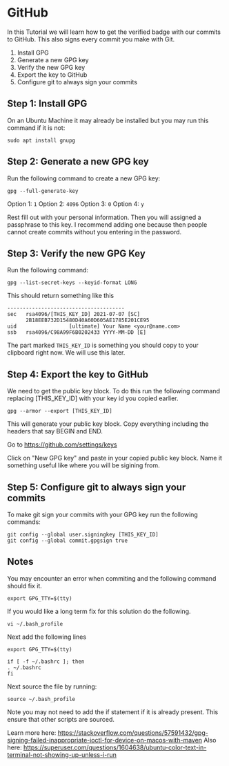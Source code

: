 # GitHub

In this Tutorial we will learn how to get the verified badge with our commits to GitHub. This also signs every commit you make with Git.

1. Install GPG
2. Generate a new GPG key
3. Verify the new GPG key
4. Export the key to GitHub
5. Configure git to always sign your commits

## Step 1: Install GPG

On an Ubuntu Machine it may already be installed but you may run this command if it is not:

```
sudo apt install gnupg
```

## Step 2: Generate a new GPG key

Run the following command to create a new GPG key:

```
gpg --full-generate-key
```

Option 1: `1`
Option 2: `4096`
Option 3: `0`
Option 4: `y`

Rest fill out with your personal information. Then you will assigned a passphrase to this key. I recommend adding one because then people cannot create commits without you entering in the password.

## Step 3: Verify the new GPG Key

Run the following command:

```
gpg --list-secret-keys --keyid-format LONG
```

This should return something like this
```
--------------------------------------
sec   rsa4096/[THIS_KEY_ID] 2021-07-07 [SC]
      2B18EEB732D15480D40A60D605AE1785E201CE95
uid                 [ultimate] Your Name <your@name.com>
ssb   rsa4096/C98A99F6B0202433 YYYY-MM-DD [E]
```

The part marked `THIS_KEY_ID` is something you should copy to your clipboard right now. We will use this later.

## Step 4: Export the key to GitHub

We need to get the public key block. To do this run the following command replacing [THIS_KEY_ID] with your key id you copied earlier.

```
gpg --armor --export [THIS_KEY_ID]
```

This will generate your public key block. Copy everything including the headers that say BEGIN and END.

Go to https://github.com/settings/keys

Click on "New GPG key" and paste in your copied public key block. Name it something useful like where you will be sigining from.

## Step 5: Configure git to always sign your commits

To make git sign your commits with your GPG key run the following commands:

```
git config --global user.signingkey [THIS_KEY_ID]
git config --global commit.gpgsign true
```

## Notes

You may encounter an error when commiting and the following command should fix it.

```
export GPG_TTY=$(tty)
```

If you would like a long term fix for this solution do the following.

```
vi ~/.bash_profile
```

Next add the following lines

```
export GPG_TTY=$(tty)

if [ -f ~/.bashrc ]; then
. ~/.bashrc
fi
```

Next source the file by running:

```
source ~/.bash_profile
```

Note you may not need to add the if statement if it is already present. This ensure that other scripts are sourced.

Learn more here: https://stackoverflow.com/questions/57591432/gpg-signing-failed-inappropriate-ioctl-for-device-on-macos-with-maven
Also here: https://superuser.com/questions/1604638/ubuntu-color-text-in-terminal-not-showing-up-unless-i-run
